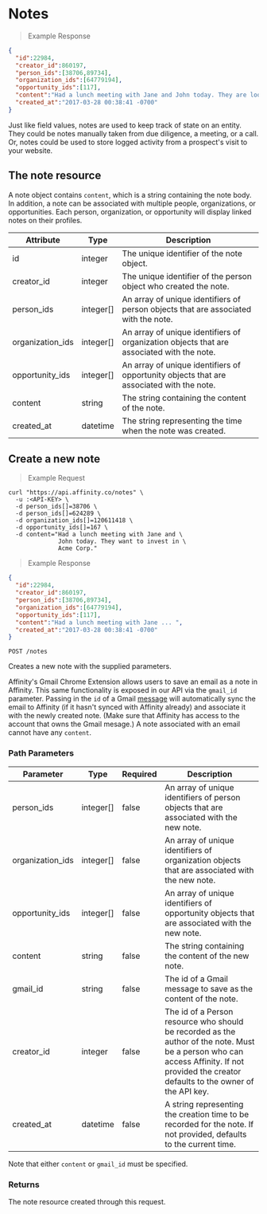 # Notes

> Example Response

```json
{
  "id":22984,
  "creator_id":860197,
  "person_ids":[38706,89734],
  "organization_ids":[64779194],
  "opportunity_ids":[117],
  "content":"Had a lunch meeting with Jane and John today. They are looking to invest.",
  "created_at":"2017-03-28 00:38:41 -0700"
}
```

Just like field values, notes are used to keep track of state on an entity. They could be
notes manually taken from due diligence, a meeting, or a call. Or, notes could be used to
store logged activity from a prospect's visit to your website.

## The note resource
A note object contains `content`, which is a string containing the note body. In
addition, a note can be associated with multiple people, organizations, or opportunities.
Each person, organization, or opportunity will display linked notes on their profiles.

Attribute | Type | Description
--------- | ------- | -----------
id | integer | The unique identifier of the note object.
creator_id | integer | The unique identifier of the person object who created the note.
person_ids | integer[] | An array of unique identifiers of person objects that are associated with the note.
organization_ids | integer[] | An array of unique identifiers of organization objects that are associated with the note.
opportunity_ids | integer[] | An array of unique identifiers of opportunity objects that are associated with the note.
content | string | The string containing the content of the note.
created_at | datetime | The string representing the time when the note was created.

## Create a new note

> Example Request

```shell
curl "https://api.affinity.co/notes" \
  -u :<API-KEY> \
  -d person_ids[]=38706 \
  -d person_ids[]=624289 \
  -d organization_ids[]=120611418 \
  -d opportunity_ids[]=167 \
  -d content="Had a lunch meeting with Jane and \
              John today. They want to invest in \
              Acme Corp."
```
> Example Response

```json
{
  "id":22984,
  "creator_id":860197,
  "person_ids":[38706,89734],
  "organization_ids":[64779194],
  "opportunity_ids":[117],
  "content":"Had a lunch meeting with Jane ... ",
  "created_at":"2017-03-28 00:38:41 -0700"
}
```
`POST /notes`

Creates a new note with the supplied parameters.

Affinity's Gmail Chrome Extension allows users to save an email as a note in Affinity.
This same functionality is exposed in our API via the `gmail_id` parameter. Passing in the
`id` of a Gmail
[message](https://developers.google.com/gmail/api/v1/reference/users/messages) will
automatically sync the email to Affinity (if it hasn't synced with Affinity already)
and associate it with the newly created note. (Make sure that Affinity has access to the
account that owns the Gmail mesage.) A note associated with an email cannot have any
`content`.

### Path Parameters

Parameter | Type | Required | Description
--------- | ------- | ---------- | -----------
person_ids | integer[] | false | An array of unique identifiers of person objects that are associated with the new note.
organization_ids | integer[] | false | An array of unique identifiers of organization objects that are associated with the new note.
opportunity_ids | integer[] | false | An array of unique identifiers of opportunity objects that are associated with the new note.
content | string | false | The string containing the content of the new note.
gmail_id | string | false | The id of a Gmail message to save as the content of the note.
creator_id | integer | false | The id of a Person resource who should be recorded as the author of the note. Must be a person who can access Affinity. If not provided the creator defaults to the owner of the API key.
created_at | datetime | false | A string representing the creation time to be recorded for the note. If not provided, defaults to the current time.

Note that either `content` or `gmail_id` must be specified.

### Returns
The note resource created through this request.

